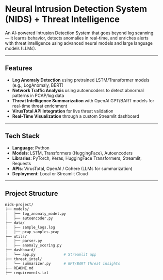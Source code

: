 #  Neural Intrusion Detection System (NIDS) + Threat Intelligence

An AI-powered Intrusion Detection System that goes beyond log scanning — it learns behavior, detects anomalies in real-time, and enriches alerts with threat intelligence using advanced neural models and large language models (LLMs).

---

##  Features

- **Log Anomaly Detection** using pretrained LSTM/Transformer models (e.g., LogAnomaly, BERT)
- **Network Traffic Analysis** using autoencoders to detect abnormal patterns in PCAP/log data
- **Threat Intelligence Summarization** with OpenAI GPT/BART models for real-time threat enrichment
- **VirusTotal API Integration** for live threat validation
- **Real-Time Visualization** through a custom Streamlit dashboard

---

##  Tech Stack

- **Language**: Python
- **Models**: LSTM, Transformers (HuggingFace), Autoencoders
- **Libraries**: PyTorch, Keras, HuggingFace Transformers, Streamlit, Requests
- **APIs**: VirusTotal, OpenAI / Cohere (LLMs for summarization)
- **Deployment**: Local or Streamlit Cloud

---

##  Project Structure

```bash
nids-project/
├── models/
│   ├── log_anomaly_model.py
│   ├── autoencoder.py
├── data/
│   ├── sample_logs.log
│   ├── pcap_samples.pcap
├── utils/
│   ├── parser.py
│   ├── anomaly_scoring.py
├── dashboard/
│   └── app.py             # Streamlit app
├── threat_intel/
│   └── summarizer.py      # GPT/BART threat insights
├── README.md
├── requirements.txt
